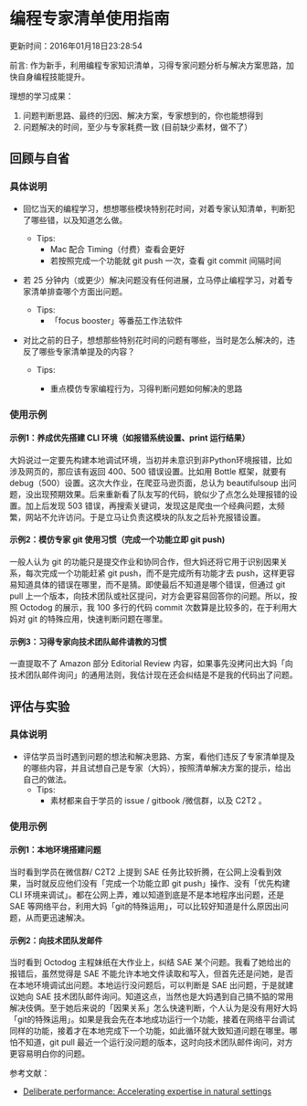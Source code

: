 # 编程专家清单使用指南

更新时间：2016年01月18日23:28:54

前言: 作为新手，利用编程专家知识清单，习得专家问题分析与解决方案思路，加快自身编程技能提升。

理想的学习成果：

1. 问题判断思路、最终的归因、解决方案，专家想到的，你也能想得到
2. 问题解决的时间，至少与专家耗费一致 (目前缺少素材，做不了）

## 回顾与自省

### 具体说明

+ 回忆当天的编程学习，想想哪些模块特别花时间，对着专家认知清单，判断犯了哪些错，以及知道怎么做。

	- Tips:
	  	*  Mac 配合 Timing（付费）查看会更好
		*  若按照完成一个功能就 git push 一次，查看 git commit 间隔时间
	
+ 若 25 分钟内（或更少）解决问题没有任何进展，立马停止编程学习，对着专家清单排查哪个方面出问题。

	- Tips:
		* 「focus booster」等番茄工作法软件 	

+ 对比之前的日子，想想那些特别花时间的问题有哪些，当时是怎么解决的，违反了哪些专家清单提及的内容？

	- Tips:
	
		*  重点模仿专家编程行为，习得判断问题如何解决的思路

### 使用示例

#### 示例1：养成优先搭建 CLI 环境（如报错系统设置、print 运行结果）

大妈说过一定要先构建本地调试环境，当初并未意识到非Python环境报错，比如涉及网页的，那应该有返回 400、500 错误设置。比如用 Bottle 框架，就要有 debug（500）设置。这次大作业，在爬亚马逊页面，总认为 beautifulsoup 出问题，没出现预期效果。后来重新看了队友写的代码，貌似少了点怎么处理报错的设置。加上后发现 503 错误，再搜索关键词，发现这是爬虫一个经典问题，太频繁，网站不允许访问。于是立马让负责这模块的队友之后补充报错设置。


#### 示例2：模仿专家 git 使用习惯（完成一个功能立即 git push)

 一般人认为 git 的功能只是提交作业和协同合作，但大妈还将它用于识别因果关系，每次完成一个功能赶紧 git push，而不是完成所有功能才去 push，这样更容易知道具体的错误在哪里，而不是猜。即使最后不知道是哪个错误，但通过 git pull 上一个版本，向技术团队或社区提问，对方会更容易回答你的问题。所以，按照 Octodog 的展示，我 100 多行的代码 commit 次数算是比较多的，在于利用大妈对 git 的特殊应用，快速判断问题在哪里。
 
#### 示例3：习得专家向技术团队邮件请教的习惯

一直提取不了 Amazon 部分 Editorial Review 内容，如果事先没拷问出大妈「向技术团队邮件询问」的通用法则，我估计现在还会纠结是不是我的代码出了问题。


## 评估与实验

### 具体说明

+ 评估学员当时遇到问题的想法和解决思路、方案，看他们违反了专家清单提及的哪些内容，并且试想自己是专家（大妈），按照清单解决方案的提示，给出自己的做法。
	- Tips:
		* 素材都来自于学员的 issue / gitbook /微信群，以及 C2T2 。 

### 使用示例

#### 示例1：本地环境搭建问题

当时看到学员在微信群/ C2T2 上提到 SAE 任务比较折腾，在公网上没看到效果，当时就反应他们没有「完成一个功能立即 git push」操作、没有「优先构建 CLI 环境来调试」。都在公网上弄，难以知道到底是不是本地程序出问题，还是 SAE 等网络平台，利用大妈「git的特殊运用」，可以比较好知道是什么原因出问题，从而更迅速解决。

#### 示例2：向技术团队发邮件

当时看到 Octodog 主程妹纸在大作业上，纠结 SAE 某个问题。我看了她给出的报错后，虽然觉得是 SAE 不能允许本地文件读取和写入，但首先还是问她，是否在本地环境调试出问题。本地运行没问题后，可以判断是 SAE 出问题，于是就建议她向 SAE 技术团队邮件询问。知道这点，当然也是大妈遇到自己搞不掂的常用解决伎俩。至于她后来说的「因果关系」怎么快速判断，个人认为是没有用好大妈「git的特殊运用」。如果是我会先在本地成功运行一个功能，接着在网络平台调试同样的功能，接着才在本地完成下一个功能，如此循环就大致知道问题在哪里。哪怕不知道，git pull 最近一个运行没问题的版本，这时向技术团队邮件询问，对方更容易明白你的问题。


参考文献：

* [Deliberate performance: Accelerating expertise in natural settings](https://www.researchgate.net/profile/Peter_Fadde/publication/227690136_Deliberate_performance_Accelerating_expertise_in_natural_settings/links/00b4953c201dbd5ee4000000.pdf)